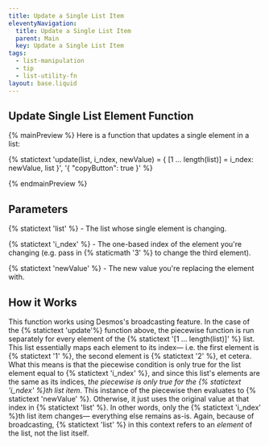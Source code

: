 ```yaml
---
title: Update a Single List Item
eleventyNavigation:
  title: Update a Single List Item
  parent: Main
  key: Update a Single List Item
tags:
  - list-manipulation
  - tip
  - list-utility-fn
layout: base.liquid
---
```


## Update Single List Element Function

{% mainPreview %}
Here is a function that updates a single element in a list:

{% statictext
  'update(list, i_ndex, newValue) = { [1 ... length(list)] = i_ndex: newValue, list }', '{ "copyButton": true }'
  %}

{% endmainPreview %}

## Parameters

{% statictext 'list' %} - The list whose single element is changing.

{% statictext 'i_ndex' %} - The one-based index of the element you're changing (e.g. pass in {% staticmath '3' %} to change the third element).

{% statictext 'newValue' %} - The new value you're replacing the element with.

## How it Works

This function works using Desmos's broadcasting feature. In the case of the {% statictext 'update'%} function above, the piecewise function is run separately for every element of the {% statictext '[1 ... length(list)]' %} list. This list essentially maps each element to its index&mdash; i.e. the first element is {% statictext '1' %}, the second element is {% statictext '2' %}, et cetera. What this means is that the piecewise condition is only true for the list element equal to {% statictext 'i_ndex' %}, and since this list's elements are the same as its indices, _the piecewise is only true for the {% statictext 'i_ndex' %}th list item_. This instance of the piecewise then evaluates to {% statictext 'newValue' %}. Otherwise, it just uses the original value at that index in {% statictext 'list' %}. In other words, only the {% statictext 'i_ndex' %}th list item changes&mdash; everything else remains as-is. Again, because of broadcasting, {% statictext 'list' %} in this context refers to an _element_ of the list, not the list itself.
